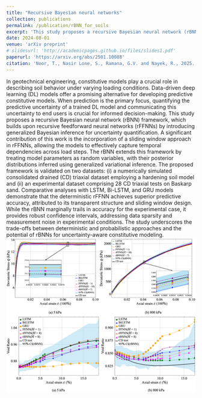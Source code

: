 ```yaml
---
title: "Recursive Bayesian neural networks"
collection: publications
permalink: /publication/rBNN_for_soils
excerpt: 'This study proposes a recursive Bayesian neural network (rBNN) framework for uncertainty-aware constitutive modelling in  geotechnical engineering, incorporating a sliding window approach to capture temporal dependencies. Validated on numerical and experimental triaxial datasets, the rBNN provides robust confidence intervals, highlighting trade-offs between deterministic and probabilistic models.'
date: 2024-08-01
venue: 'arXiv preprint'
# slidesurl: 'http://academicpages.github.io/files/slides1.pdf'
paperurl: 'https://arxiv.org/abs/2501.10088'
citation: 'Noor, T., Nasir Lone, S., Ramana, G.V. and Nayek, R., 2025. A recursive Bayesian neural network for constitutive modeling of sands under monotonic loading. arXiv e-prints, pp.arXiv-2501.'
---
```


In geotechnical engineering, constitutive models play a crucial role in describing soil behavior under varying loading conditions. Data-driven deep learning (DL) models offer a promising alternative for developing predictive constitutive models. When prediction is the primary focus, quantifying the predictive uncertainty of a trained DL model and communicating this uncertainty to end users is crucial for informed decision-making.
This study proposes a recursive Bayesian neural network (rBNN) framework, which builds upon recursive feedforward neural networks (rFFNNs) by introducing generalized Bayesian inference for uncertainty quantification. A significant contribution of this work is the incorporation of a sliding window approach in rFFNNs, allowing the models to effectively capture temporal dependencies across load steps. The rBNN extends this framework by treating model parameters as random variables, with their posterior distributions inferred using generalized variational inference.
The proposed framework is validated on two datasets: (i) a numerically simulated consolidated drained (CD) triaxial dataset employing a hardening soil model and (ii) an experimental dataset comprising 28 CD triaxial tests on Baskarp sand. Comparative analyses with LSTM, Bi-LSTM, and GRU models demonstrate that the deterministic rFFNN achieves superior predictive accuracy, attributed to its transparent structure and sliding window design. While the rBNN marginally trails in accuracy for the experimental case, it provides robust confidence intervals, addressing data sparsity and measurement noise in experimental conditions. The study underscores the trade-offs between deterministic and probabilistic approaches and the potential of rBNNs for uncertainty-aware constitutive modeling.
![Simulation data](/images/x8.png)
![Experimental](/images/x14.png)

